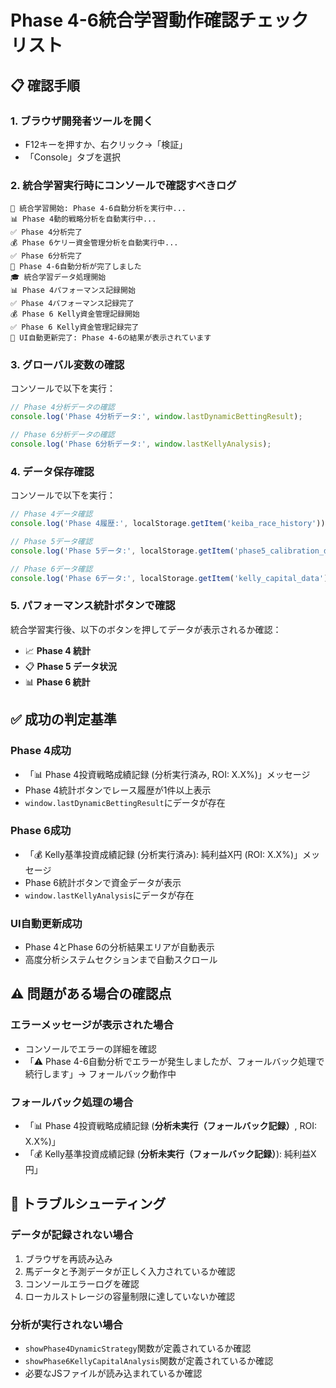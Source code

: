 # Phase 4-6統合学習動作確認チェックリスト

## 📋 確認手順

### 1. ブラウザ開発者ツールを開く
- F12キーを押すか、右クリック→「検証」
- 「Console」タブを選択

### 2. 統合学習実行時にコンソールで確認すべきログ

```
🚀 統合学習開始: Phase 4-6自動分析を実行中...
📊 Phase 4動的戦略分析を自動実行中...
✅ Phase 4分析完了
💰 Phase 6ケリー資金管理分析を自動実行中...
✅ Phase 6分析完了
🎯 Phase 4-6自動分析が完了しました
🎓 統合学習データ処理開始
📊 Phase 4パフォーマンス記録開始
✅ Phase 4パフォーマンス記録完了
💰 Phase 6 Kelly資金管理記録開始
✅ Phase 6 Kelly資金管理記録完了
🎯 UI自動更新完了: Phase 4-6の結果が表示されています
```

### 3. グローバル変数の確認
コンソールで以下を実行：

```javascript
// Phase 4分析データの確認
console.log('Phase 4分析データ:', window.lastDynamicBettingResult);

// Phase 6分析データの確認  
console.log('Phase 6分析データ:', window.lastKellyAnalysis);
```

### 4. データ保存確認
コンソールで以下を実行：

```javascript
// Phase 4データ確認
console.log('Phase 4履歴:', localStorage.getItem('keiba_race_history'));

// Phase 5データ確認
console.log('Phase 5データ:', localStorage.getItem('phase5_calibration_data'));

// Phase 6データ確認
console.log('Phase 6データ:', localStorage.getItem('kelly_capital_data'));
```

### 5. パフォーマンス統計ボタンで確認

統合学習実行後、以下のボタンを押してデータが表示されるか確認：

- 📈 **Phase 4 統計**
- 📋 **Phase 5 データ状況**  
- 📊 **Phase 6 統計**

## ✅ 成功の判定基準

### Phase 4成功
- 「📊 Phase 4投資戦略成績記録 (分析実行済み, ROI: X.X%)」メッセージ
- Phase 4統計ボタンでレース履歴が1件以上表示
- `window.lastDynamicBettingResult`にデータが存在

### Phase 6成功  
- 「💰 Kelly基準投資成績記録 (分析実行済み): 純利益X円 (ROI: X.X%)」メッセージ
- Phase 6統計ボタンで資金データが表示
- `window.lastKellyAnalysis`にデータが存在

### UI自動更新成功
- Phase 4とPhase 6の分析結果エリアが自動表示
- 高度分析システムセクションまで自動スクロール

## ⚠️ 問題がある場合の確認点

### エラーメッセージが表示された場合
- コンソールでエラーの詳細を確認
- 「⚠️ Phase 4-6自動分析でエラーが発生しましたが、フォールバック処理で続行します」→ フォールバック動作中

### フォールバック処理の場合
- 「📊 Phase 4投資戦略成績記録 (**分析未実行（フォールバック記録）**, ROI: X.X%)」
- 「💰 Kelly基準投資成績記録 (**分析未実行（フォールバック記録）**): 純利益X円」

## 🐛 トラブルシューティング

### データが記録されない場合
1. ブラウザを再読み込み
2. 馬データと予測データが正しく入力されているか確認
3. コンソールエラーログを確認
4. ローカルストレージの容量制限に達していないか確認

### 分析が実行されない場合
- `showPhase4DynamicStrategy`関数が定義されているか確認
- `showPhase6KellyCapitalAnalysis`関数が定義されているか確認
- 必要なJSファイルが読み込まれているか確認